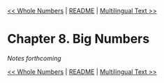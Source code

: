 [&lt;&lt; Whole Numbers](ch07-whole-numbers.md) | [README](README.md) | [Multilingual Text &gt;&gt;](ch09-multilingual-text.md)

# Chapter 8. Big Numbers

*Notes forthcoming*

[&lt;&lt; Whole Numbers](ch07-whole-numbers.md) | [README](README.md) | [Multilingual Text &gt;&gt;](ch09-multilingual-text.md)